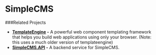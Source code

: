 SimpleCMS
=========

###Related Projects
- __[TemplateEngine](https://github.com/AgronKabashi/TemplateEngine) -__  A powerful web component templating framework that helps you build web applications using only your browser. (Note: this uses a much older version of templateengine)
- __[SimpleCMS.API](https://github.com/AgronKabashi/SimpleCMS.API) -__ A backend service for SimpleCMS.   
